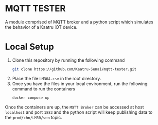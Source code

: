 # MQTT TESTER
A module comprised of MQTT broker and a python script which simulates the behavior of a Kaatru IOT device.

# Local Setup
1. Clone this repository by running the following command
    ```bash
    git clone https://github.com/Kaatru-Senai/mqtt-tester.git
    ```
2. Place the file `LM30A.csv` in the root directory.
3. Once you have the files in your local environment, run the following command to run the containers
    ```bash
    docker compose up
    ```
Once the containers are up, the `MQTT Broker` can be accessed at host `localhost` and port `1883` and the python script will keep publishing data to the `prod/chn/LM30/sen` topic.